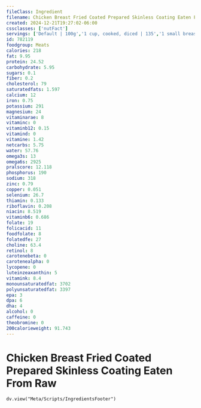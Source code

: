 ```yaml
---
fileClass: Ingredient
filename: Chicken Breast Fried Coated Prepared Skinless Coating Eaten From Raw
created: 2024-12-21T19:27:02-06:00
cssclasses: ['nutFact']
servings: ['Default | 100g','1 cup, cooked, diced | 135','1 small breast | 140','1 medium breast | 165','1 large breast | 185','1 small or thin slice | 30','1 medium slice | 60','1 large or thick slice | 85','1 oz, cooked | 28']
id: 782119
foodgroup: Meats
calories: 218
fat: 9.95
protein: 24.52
carbohydrate: 5.95
sugars: 0.1
fiber: 0.2
cholesterol: 79
saturatedfats: 1.597
calcium: 12
iron: 0.75
potassium: 291
magnesium: 24
vitaminarae: 8
vitaminc: 0
vitaminb12: 0.15
vitamind: 0
vitamine: 1.42
netcarbs: 5.75
water: 57.76
omega3s: 13
omega6s: 2925
pralscore: 12.118
phosphorus: 190
sodium: 318
zinc: 0.79
copper: 0.051
selenium: 26.7
thiamin: 0.133
riboflavin: 0.208
niacin: 8.519
vitaminb6: 0.686
folate: 19
folicacid: 11
foodfolate: 8
folatedfe: 27
choline: 63.4
retinol: 8
carotenebeta: 0
carotenealpha: 0
lycopene: 0
luteinzeaxanthin: 5
vitamink: 8.4
monounsaturatedfat: 3702
polyunsaturatedfat: 3397
epa: 3
dpa: 6
dha: 4
alcohol: 0
caffeine: 0
theobromine: 0
200calorieweight: 91.743
---
```


# Chicken Breast Fried Coated Prepared Skinless Coating Eaten From Raw

```dataviewjs
dv.view("Meta/Scripts/IngredientsFooter")
```